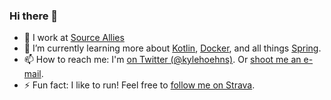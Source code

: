 ### Hi there 👋

- 🔭 I work at [Source Allies](https://www.sourceallies.com/)
- 🌱 I’m currently learning more about [Kotlin](https://kotlinlang.org/), [Docker](https://www.docker.com/), and all things [Spring](https://spring.io/).
- 📫 How to reach me: I'm [on Twitter (@kylehoehns)](http://twitter.com/kylehoehns). Or [shoot me an e-mail](mailto:kyhoehns@gmail.com).
- ⚡ Fun fact: I like to run! Feel free to [follow me on Strava](https://www.strava.com/athletes/14172547).
